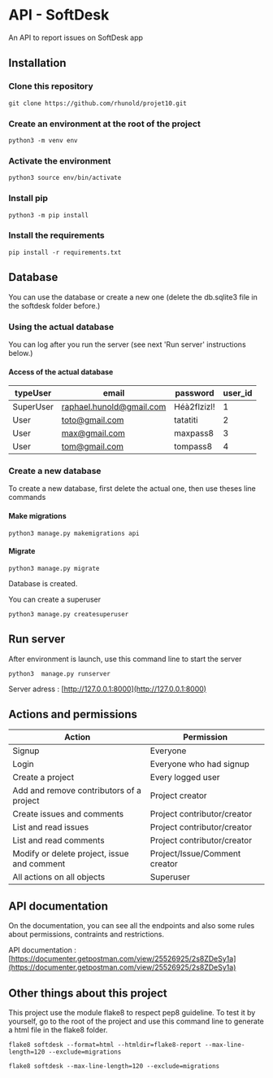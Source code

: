# API - SoftDesk
An API to report issues on SoftDesk app

## Installation


### Clone this repository
``` 
git clone https://github.com/rhunold/projet10.git
```

### Create an environment at the root of the project
``` 
python3 -m venv env
```

### Activate the environment
``` 
python3 source env/bin/activate
```

### Install pip
``` 
python3 -m pip install 
```

### Install the requirements
``` 
pip install -r requirements.txt
```

## Database
You can use the database or create a new one (delete the db.sqlite3 file in the softdesk folder before.)

### Using the actual database

You can log after you run the server (see next 'Run server' instructions below.)
#### Access of the actual database
| typeUser | email | password | user_id 
|-|-|-|-|
| SuperUser | raphael.hunold@gmail.com | Héà2flzizl! | 1
| User | toto@gmail.com | tatatiti | 2
| User | max@gmail.com | maxpass8 | 3
| User | tom@gmail.com | tompass8 | 4

### Create a new database
To create a new database, first delete the actual one, then use theses line commands

#### Make migrations
```
python3 manage.py makemigrations api
```

#### Migrate
```
python3 manage.py migrate
```

Database is created.

You can create a superuser
```
python3 manage.py createsuperuser
```

## Run server

After environment is launch, use this command line to start the server
```
python3  manage.py runserver
```

Server adress : [http://127.0.0.1:8000](http://127.0.0.1:8000)

## Actions and permissions

| Action | Permission |
|-|-|
| Signup | Everyone |
| Login | Everyone who had signup |
| Create a project | Every logged user |
| Add and remove contributors of a project | Project creator |
| Create issues and comments | Project contributor/creator |
| List and read issues | Project contributor/creator |
| List and read comments | Project contributor/creator |
| Modify or delete project, issue and comment | Project/Issue/Comment creator |
| All actions on all objects | Superuser |

## API documentation
On the documentation, you can see all the endpoints and also some rules about permissions, contraints and restrictions.

API documentation : [https://documenter.getpostman.com/view/25526925/2s8ZDeSy1a](https://documenter.getpostman.com/view/25526925/2s8ZDeSy1a)

## Other things about this project
This project use the module flake8 to respect pep8 guideline.
To test it by yourself, go to the root of the project and use this command line to generate a html file in the flake8 folder.
```
flake8 softdesk --format=html --htmldir=flake8-report --max-line-length=120 --exclude=migrations
```

```
flake8 softdesk --max-line-length=120 --exclude=migrations
```

